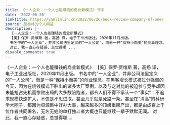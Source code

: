```yaml
---
title: 《一人企业：一个人也能赚钱的商业新模式》书评
date: '2022-06-26'
linkTitle: https://yanlinlin.cn/2022/06/26/book-review-company-of-one/
source: 颜林林的个人网站
description: |-
  《一人企业：一个人也能赚钱的商业新模式》
  【美】保罗·贾维斯 著，高扬 译，电子工业出版社，2020年11月出版。
  书名中的“一人企业”，并非公司法里定义的“一人公司”，而是一种“保持小而美”的创业理念。在黑客增长模式被过分强调的今天，因为在烧钱模式下胜出的诸多大厂案例，以及与之对比的被迫参与竞争却因未能抢占先机而惨败出局的大多数陪跑者，都令人们不得不承认一个“事实”：不追求规模快速扩大，不仅是不思进取，甚至几乎就是死路一条。甚至在“清高”的科研学术圈子，都因为资源集中好办大事，越来越多的顶级重磅产出，都是由成百上千位作者共同署名，无名无姓的单打独斗者大概也只能继续一辈子默默无闻。
  对此，我一直心存疑惑，总觉得哪 ...
disable_comments: true
---
```

《一人企业：一个人也能赚钱的商业新模式》
【美】保罗·贾维斯 著，高扬 译，电子工业出版社，2020年11月出版。
书名中的“一人企业”，并非公司法里定义的“一人公司”，而是一种“保持小而美”的创业理念。在黑客增长模式被过分强调的今天，因为在烧钱模式下胜出的诸多大厂案例，以及与之对比的被迫参与竞争却因未能抢占先机而惨败出局的大多数陪跑者，都令人们不得不承认一个“事实”：不追求规模快速扩大，不仅是不思进取，甚至几乎就是死路一条。甚至在“清高”的科研学术圈子，都因为资源集中好办大事，越来越多的顶级重磅产出，都是由成百上千位作者共同署名，无名无姓的单打独斗者大概也只能继续一辈子默默无闻。
对此，我一直心存疑惑，总觉得哪 ...
